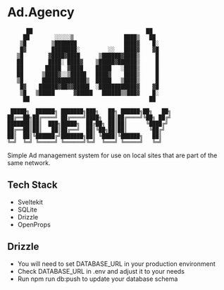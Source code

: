 # Ad.Agency

```ansi
      ██                                    ██
     ██        ░░░░░▒                ████▒   ██
    ▒█        ▒███████               ████▓    █░
    █▓        ████████░         ░░   ████▓    ▓█
   ▒█        ▓████▓████      ▒██████▓████▒     █
   ██        ████░ ████▓    ▒█████▓██████▒     █
   ██       █████  ▓████    █████   ░████▒     █
   ██      ▒████▓░░▒█████   ████▓    ████▒     █
   ▒█      ██████████████▒  █████   ▒████▒     █
    █▓    ██████▓██▓▓█████  ░████████████▓    ▓█
    ▒█   ▒█████      ▓█████   ██████▒▒███▓    █░
     ██                                      ██

 █████╗  ██████╗ ███████╗███╗   ██╗ ██████╗██╗   ██╗
██╔══██╗██╔════╝ ██╔════╝████╗  ██║██╔════╝╚██╗ ██╔╝
███████║██║  ███╗█████╗  ██╔██╗ ██║██║      ╚████╔╝
██╔══██║██║   ██║██╔══╝  ██║╚██╗██║██║       ╚██╔╝
██║  ██║╚██████╔╝███████╗██║ ╚████║╚██████╗   ██║
╚═╝  ╚═╝ ╚═════╝ ╚══════╝╚═╝  ╚═══╝ ╚═════╝   ╚═╝
```

Simple Ad management system for use on local sites that are part of the same network.

## Tech Stack

- Sveltekit
- SQLite
- Drizzle
- OpenProps

## Drizzle

- You will need to set DATABASE_URL in your production environment
- Check DATABASE_URL in .env and adjust it to your needs
- Run npm run db:push to update your database schema
